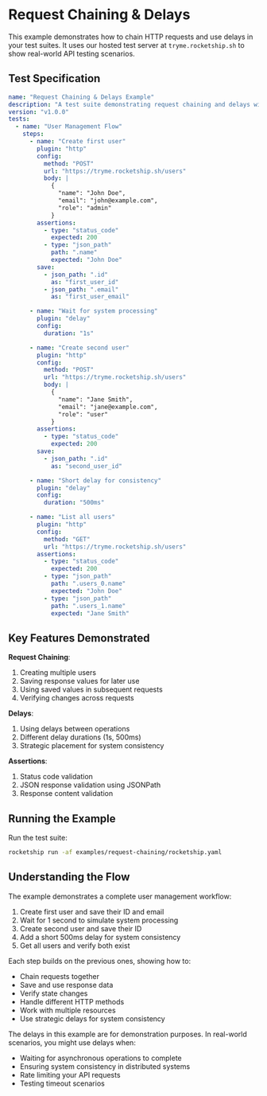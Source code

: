 # Request Chaining & Delays

This example demonstrates how to chain HTTP requests and use delays in your test suites. It uses our hosted test server at `tryme.rocketship.sh` to show real-world API testing scenarios.

## Test Specification

```yaml
name: "Request Chaining & Delays Example"
description: "A test suite demonstrating request chaining and delays with the test server"
version: "v1.0.0"
tests:
  - name: "User Management Flow"
    steps:
      - name: "Create first user"
        plugin: "http"
        config:
          method: "POST"
          url: "https://tryme.rocketship.sh/users"
          body: |
            {
              "name": "John Doe",
              "email": "john@example.com",
              "role": "admin"
            }
        assertions:
          - type: "status_code"
            expected: 200
          - type: "json_path"
            path: ".name"
            expected: "John Doe"
        save:
          - json_path: ".id"
            as: "first_user_id"
          - json_path: ".email"
            as: "first_user_email"

      - name: "Wait for system processing"
        plugin: "delay"
        config:
          duration: "1s"

      - name: "Create second user"
        plugin: "http"
        config:
          method: "POST"
          url: "https://tryme.rocketship.sh/users"
          body: |
            {
              "name": "Jane Smith",
              "email": "jane@example.com",
              "role": "user"
            }
        assertions:
          - type: "status_code"
            expected: 200
        save:
          - json_path: ".id"
            as: "second_user_id"

      - name: "Short delay for consistency"
        plugin: "delay"
        config:
          duration: "500ms"

      - name: "List all users"
        plugin: "http"
        config:
          method: "GET"
          url: "https://tryme.rocketship.sh/users"
        assertions:
          - type: "status_code"
            expected: 200
          - type: "json_path"
            path: ".users_0.name"
            expected: "John Doe"
          - type: "json_path"
            path: ".users_1.name"
            expected: "Jane Smith"
```

## Key Features Demonstrated

**Request Chaining**:

1. Creating multiple users
2. Saving response values for later use
3. Using saved values in subsequent requests
4. Verifying changes across requests

**Delays**:

1. Using delays between operations
2. Different delay durations (1s, 500ms)
3. Strategic placement for system consistency

**Assertions**:

1. Status code validation
2. JSON response validation using JSONPath
3. Response content validation

## Running the Example

Run the test suite:

```bash
rocketship run -af examples/request-chaining/rocketship.yaml
```

## Understanding the Flow

The example demonstrates a complete user management workflow:

1. Create first user and save their ID and email
2. Wait for 1 second to simulate system processing
3. Create second user and save their ID
4. Add a short 500ms delay for system consistency
5. Get all users and verify both exist

Each step builds on the previous ones, showing how to:

- Chain requests together
- Save and use response data
- Verify state changes
- Handle different HTTP methods
- Work with multiple resources
- Use strategic delays for system consistency

The delays in this example are for demonstration purposes. In real-world scenarios, you might use delays when:

- Waiting for asynchronous operations to complete
- Ensuring system consistency in distributed systems
- Rate limiting your API requests
- Testing timeout scenarios
